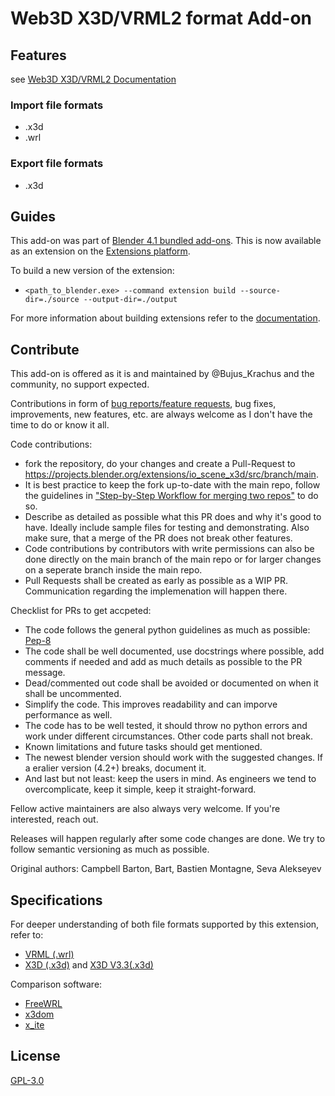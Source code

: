 # Web3D X3D/VRML2 format Add-on

## Features
see [Web3D X3D/VRML2 Documentation](https://projects.blender.org/extensions/io_scene_x3d/wiki)

### Import file formats
- .x3d
- .wrl

### Export file formats
- .x3d

## Guides

This add-on was part of [Blender 4.1 bundled add-ons](https://docs.blender.org/manual/en/4.1/addons/). This is now available as an extension on the [Extensions platform](https://extensions.blender.org/add-ons/web3d-x3d-vrml2-format).

To build a new version of the extension:
* `<path_to_blender.exe> --command extension build --source-dir=./source --output-dir=./output`

For more information about building extensions refer to the [documentation](https://docs.blender.org/manual/en/4.2/advanced/extensions/index.html).

## Contribute

This add-on is offered as it is and maintained by @Bujus_Krachus and the community, no support expected.

Contributions in form of [bug reports/feature requests](https://projects.blender.org/extensions/io_scene_x3d/issues), bug fixes, improvements, new features, etc. are always welcome as I don't have the time to do or know it all.

Code contributions:
- fork the repository, do your changes and create a Pull-Request to https://projects.blender.org/extensions/io_scene_x3d/src/branch/main. 
- It is best practice to keep the fork up-to-date with the main repo, follow the guidelines in ["Step-by-Step Workflow for merging two repos"](https://projects.blender.org/extensions/io_scene_x3d/issues/42) to do so.
- Describe as detailed as possible what this PR does and why it's good to have. Ideally include sample files for testing and demonstrating. Also make sure, that a merge of the PR does not break other features. 
- Code contributions by contributors with write permissions can also be done directly on the main branch of the main repo or for larger changes on a seperate branch inside the main repo.
- Pull Requests shall be created as early as possible as a WIP PR. Communication regarding the implemenation will happen there.

Checklist for PRs to get accpeted:
- The code follows the general python guidelines as much as possible: [Pep-8](https://peps.python.org/pep-0008/)
- The code shall be well documented, use docstrings where possible, add comments if needed and add as much details as possible to the PR message.
- Dead/commented out code shall be avoided or documented on when it shall be uncommented.
- Simplify the code. This improves readability and can imporve performance as well.
- The code has to be well tested, it should throw no python errors and work under different circumstances. Other code parts shall not break.
- Known limitations and future tasks should get mentioned.
- The newest blender version should work with the suggested changes. If a eralier version (4.2+) breaks, document it.
- And last but not least: keep the users in mind. As engineers we tend to overcomplicate, keep it simple, keep it straight-forward.

Fellow active maintainers are also always very welcome. If you're interested, reach out.

Releases will happen regularly after some code changes are done. We try to follow semantic versioning as much as possible.

Original authors: Campbell Barton, Bart, Bastien Montagne, Seva Alekseyev

## Specifications
For deeper understanding of both file formats supported by this extension, refer to:
- [VRML (.wrl)](https://graphcomp.com/info/specs/sgi/vrml/)
- [X3D (.x3d)](https://www.web3d.org/specifications/) and [X3D V3.3(.x3d)](https://www.web3d.org/documents/specifications/19775-1/V3.3/index.html)

Comparison software:
- [FreeWRL](https://freewrl.sourceforge.io/)
- [x3dom](https://www.x3dom.org/)
- [x_ite](https://create3000.github.io/x_ite/)

## License
[GPL-3.0](LICENSE.txt)
